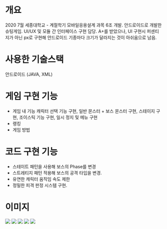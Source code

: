 # 개요
2020 7월 세종대학교 - 계절학기 모바일응용설계 과목 6조 개발.
안드로이드로 개발한 슈팅게임.
UI/UX 및 모듈 간 인터페이스 구현 담당.
A+를 받았으나, UI 구현시 퍼센티지가 아닌 px로 구현해 안드로이드 기종마다 크기가 달라지는 것이 아쉬움으로 남음.


# 사용한 기술스택
안드로이드 (JAVA, XML)

# 게임 구현 기능
- 게임 내 기능
   캐릭터 선택 기능 구현, 일반 몬스터 + 보스 몬스터 구현, 스테이지 구현, 
   조이스틱 기능 구현, 일시 정지 및 메뉴 구현
- 랭킹
- 게임 방법

# 코드 구현 기능
- 스테이트 패턴을 사용해 보스의 Phase를 변경
- 스트레티지 패턴 적용해 보스의 공격 타입을 변경.
- 유연한 캐릭터 움직임 속도 제한
- 정밀한 피격 판정 시스템 구현.


# 이미지
<image src="메인화면 및 게임오버.png">
<image src="랭킹 및 게임방법.png">
<image src="캐릭터 선택.png">
<image src="게임플레이 - 보스.png">
<image src="게임플레이 - 보스2.png">
